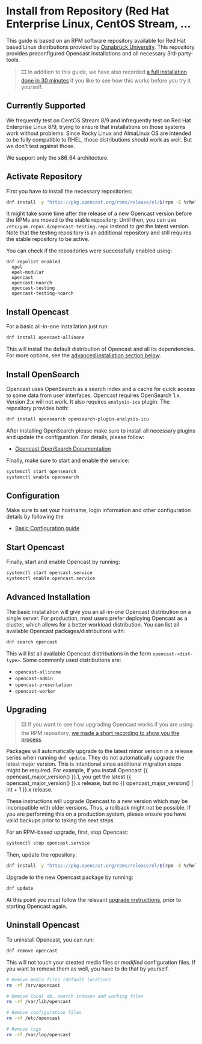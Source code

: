 Install from Repository (Red Hat Enterprise Linux, CentOS Stream, …
===================================================================

This guide is based on an RPM software repository available for Red Hat based Linux distributions provided
by [Osnabrück University](https://uni-osnabrueck.de).
This repository provides preconfigured Opencast installations and all necessary 3rd-party-tools.

> 🎞️ In addition to this guide, we have also recorded [a full installation done in 30 minutes](https://go.uos.de/71hfc)
> if you like to see how this works before you try it yourself.


Currently Supported
-------------------

We frequently test on CentOS Stream 8/9 and infrequently test on Red Hat Enterprise Linux 8/9,
trying to ensure that installations on those systems work without problems.
Since Rocky Linux and AlmaLinux OS are intended to be fully compatible to RHEL,
those distributions should work as well.
But we don't test against those.

We support only the x86\_64 architecture.


Activate Repository
-------------------

First you have to install the necessary repositories:

```sh
dnf install -y "https://pkg.opencast.org/rpms/release/el/$(rpm -E %rhel)/oc-{{ opencast_major_version() }}/noarch/opencast-repository-{{ opencast_major_version() }}-1.el$(rpm -E %rhel).noarch.rpm"
```

It might take some time after the release of a new Opencast version before the RPMs are moved to the stable repository.
Until then, you can use `/etc/yum.repos.d/opencast-testing.repo` instead to get the latest version.
Note that the testing repository is an additional repository and still requires the stable repository to be active.

You can check if the repositories were successfully enabled using:

```
dnf repolist enabled
  epel
  epel-modular
  opencast
  opencast-noarch
  opencast-testing
  opencast-testing-noarch
```


Install Opencast
------------------

For a basic all-in-one installation just run:

```sh
dnf install opencast-allinone
```

This will install the default distribution of Opencast and all its dependencies.
For more options, see the [advanced installation section below](#advanced-installation).


Install OpenSearch
------------------

Opencast uses OpenSearch as a search index and a cache for quick access to some data from user interfaces.
Opencast requires OpenSearch 1.x. Version 2.x will not work.
It also requires `analysis-icu` plugin.
The repository provides both:

```sh
dnf install opensearch opensearch-plugin-analysis-icu
```

After installing OpenSearch please make sure to install all necessary plugins and update the configuration.
For details, please follow:

- [Opencast OpenSearch Documentation](../configuration/searchindex/elasticsearch.md)


Finally, make sure to start and enable the service:

```sh
systemctl start opensearch
systemctl enable opensearch
```


Configuration
-------------

Make sure to set your hostname, login information and other configuration details by following the

- [Basic Configuration guide](../configuration/basic.md)


Start Opencast
--------------

Finally, start and enable Opencast by running:

```sh
systemctl start opencast.service
systemctl enable opencast.service
```


Advanced Installation
---------------------

The basic installation will give you an all-in-one Opencast distribution on a single server.
For production, most users prefer deploying Opencast as a cluster, which allows for a better workload distribution.
You can list all available Opencast packages/distributions with:

```sh
dnf search opencast
```

This will list all available Opencast distributions in the form `opencast-<dist-type>`.
Some commonly used distributions are:

- `opencast-allinone`
- `opencast-admin`
- `opencast-presentation`
- `opencast-worker`


Upgrading
---------

> 🎞️ If you want to see how upgrading Opencast works if you are using the RPM repository,
> [we made a short recording to show you the process](https://video.ethz.ch/events/opencast/miscellaneous/webinars/6803b383-239e-4a37-b0c6-e1fc7af124b0.html).

Packages will automatically upgrade to the latest minor version in a release series when running `dnf update`.
They do not automatically upgrade the latest major version.
This is intentional since additional migration steps might be required.
For example, if you install Opencast {{ opencast_major_version() }}.1,
you get the latest {{ opencast_major_version() }}.x release,
but no {{ opencast_major_version() | int + 1 }}.x release.

These instructions will upgrade Opencast to a new version which may be incompatible with older versions.
Thus, a rollback might not be possible.
If you are performing this on a production system, please ensure you have valid backups prior to taking the next steps.

For an RPM-based upgrade, first, stop Opencast:

```sh
systemctl stop opencast.service
```

Then, update the repository:

```sh
dnf install -y "https://pkg.opencast.org/rpms/release/el/$(rpm -E %rhel)/oc-{{ opencast_major_version() }}/noarch/opencast-repository-{{ opencast_major_version() }}-1.el$(rpm -E %rhel).noarch.rpm"
```

Upgrade to the new Opencast package by running:

```sh
dnf update
```

At this point you must follow the relevant [upgrade instructions](../upgrade.md), prior to starting Opencast again.


Uninstall Opencast
--------------------

To uninstall Opencast, you can run:

```sh
dnf remove opencast
```

This will not touch your created media files or *modified* configuration files.
If you want to remove them as well, you have to do that by yourself.

```sh
# Remove media files (default location)
rm -rf /srv/opencast

# Remove local db, search indexes and working files
rm -rf /var/lib/opencast

# Remove configuration files
rm -rf /etc/opencast

# Remove logs
rm -rf /var/log/opencast
```
